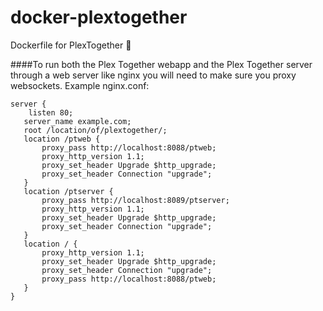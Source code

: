 # docker-plextogether
Dockerfile for PlexTogether 🐳


####To run both the Plex Together webapp and the Plex Together server through a web server like nginx you will need to make sure you proxy websockets. Example nginx.conf:

 ```
 server {
     listen 80;
 	server_name example.com;
 	root /location/of/plextogether/;
 	location /ptweb {
 		proxy_pass http://localhost:8088/ptweb;
 	    proxy_http_version 1.1;
 	    proxy_set_header Upgrade $http_upgrade;
 	    proxy_set_header Connection "upgrade";
 	}     	
 	location /ptserver {
 		proxy_pass http://localhost:8089/ptserver;
 	    proxy_http_version 1.1;
 	    proxy_set_header Upgrade $http_upgrade;
 	    proxy_set_header Connection "upgrade";
 	}     	
 	location / {
 	    proxy_http_version 1.1;
 	    proxy_set_header Upgrade $http_upgrade;
 	    proxy_set_header Connection "upgrade";
 		proxy_pass http://localhost:8088/ptweb;
 	}
 }
```
